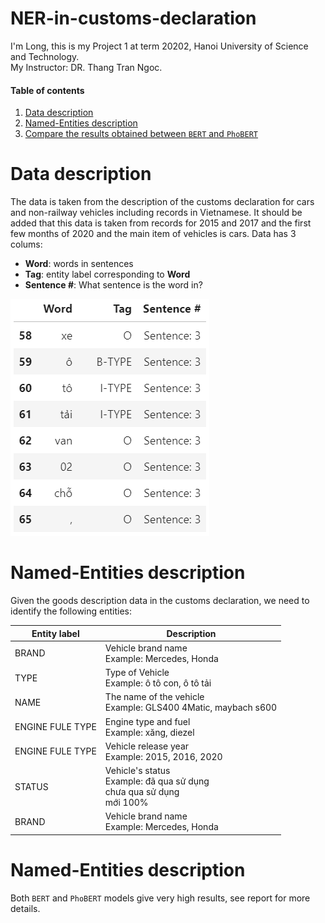 # NER-in-customs-declaration
I'm Long, this is my Project 1 at term 20202, Hanoi University of Science and Technology. <br />
My Instructor: DR. Thang Tran Ngoc.

#### Table of contents
1. [Data description](#description)
2. [Named-Entities description](#NEs)
3. [Compare the results obtained between `BERT` and `PhoBERT`](#compare)

# <a name="description"></a> Data description
The data is taken from the description of the customs declaration for cars and non-railway vehicles including records in Vietnamese. It should be added that this data is taken from records for 2015 and 2017 and the first few months of 2020 and the main item of vehicles is cars.
Data has 3 colums:

  - **Word**: words in sentences
  - **Tag**: entity label corresponding to **Word**
  - **Sentence #**: What sentence is the word in?

![alt text](https://github.com/longhoangphi225/NER-in-customs-declaration/blob/main/data.png)

# <a name="NEs"></a> Named-Entities description

Given the goods description data in the customs declaration, we need to identify the following entities:


Entity label | Description
---|---
BRAND | Vehicle brand name <br />Example: Mercedes, Honda
TYPE | Type of Vehicle <br />Example: ô tô con, ô tô tải
NAME | The name of the vehicle <br />Example: GLS400 4Matic, maybach s600
ENGINE FULE TYPE | Engine type and fuel <br />Example: xăng, diezel
ENGINE FULE TYPE | Vehicle release year <br />Example: 2015, 2016, 2020
STATUS | Vehicle's status <br />Example: đã qua sử dụng<br />chưa qua sử dụng<br />mới 100%
BRAND | Vehicle brand name <br />Example: Mercedes, Honda

# <a name="compare"></a> Named-Entities description

Both `BERT` and `PhoBERT` models give very high results, see report for more details.
